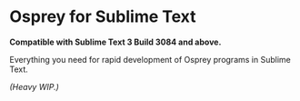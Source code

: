 # Osprey for Sublime Text

**Compatible with Sublime Text 3 Build 3084 and above.**

Everything you need for rapid development of Osprey programs in Sublime Text.

*(Heavy WIP.)*
